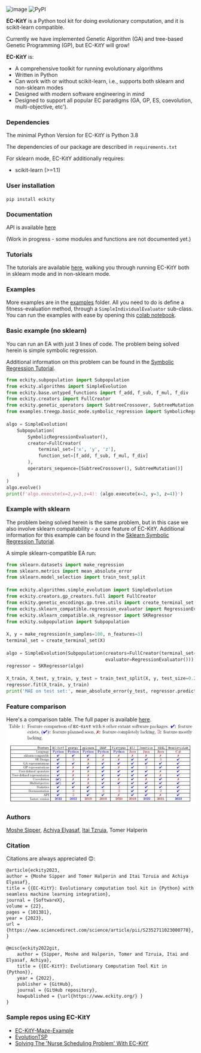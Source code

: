 ![image](https://user-images.githubusercontent.com/62753120/163423530-1c85e43f-48a9-4fbd-827e-f97a1f174db0.png)
![PyPI](https://img.shields.io/pypi/v/eckity)


**EC-KitY** is a Python tool kit for doing evolutionary computation, and it is scikit-learn compatible.

Currently we have implemented Genetic Algorithm (GA) and tree-based Genetic Programming (GP), but EC-KitY will grow!

**EC-KitY** is:
- A comprehensive toolkit for running evolutionary algorithms
- Written in Python
- Can work with or without scikit-learn, i.e., supports both sklearn and non-sklearn modes
- Designed with modern software engineering in mind
- Designed to support all popular EC paradigms (GA, GP, ES, coevolution, multi-objective, etc').

### Dependencies
The minimal Python Version for EC-KitY is Python 3.8

The dependencies of our package are described in `requirements.txt` 

For sklearn mode, EC-KitY additionally requires:
- scikit-learn (>=1.1)

### User installation

`pip install eckity`

### Documentation

API is available [here](https://api.eckity.org)

(Work in progress - some modules and functions are not documented yet.)

### Tutorials
The tutorials are available [here](https://github.com/EC-KitY/EC-KitY/wiki/Tutorials), walking you through running EC-KitY both in sklearn mode and in non-sklearn mode.

### Examples
More examples are in the [examples](https://github.com/EC-KitY/EC-KitY/tree/main/examples "examples") folder.
All you need to do is define a fitness-evaluation method, through a `SimpleIndividualEvaluator` sub-class.
You can run the examples with ease by opening this [colab notebook](https://colab.research.google.com/drive/1mpr3EGb1rpoK-_zugszQkv1sWVm-ZQiB?usp=sharing).

### Basic example (no sklearn)
You can run an EA with just 3 lines of code. The problem being solved herein is simple symbolic regression.

Additional information on this problem can be found in the [Symbolic Regression Tutorial](https://github.com/EC-KitY/EC-KitY/wiki/Tutorial:-Symbolic-Regression).
```python
from eckity.subpopulation import Subpopulation
from eckity.algorithms import SimpleEvolution
from eckity.base.untyped_functions import f_add, f_sub, f_mul, f_div
from eckity.creators import FullCreator
from eckity.genetic_operators import SubtreeCrossover, SubtreeMutation
from examples.treegp.basic_mode.symbolic_regression import SymbolicRegressionEvaluator

algo = SimpleEvolution(
    Subpopulation(
        SymbolicRegressionEvaluator(),
        creator=FullCreator(
            terminal_set=['x', 'y', 'z'],
            function_set=[f_add, f_sub, f_mul, f_div]
        ),
        operators_sequence=[SubtreeCrossover(), SubtreeMutation()]
    )
)
algo.evolve()
print(f'algo.execute(x=2,y=3,z=4): {algo.execute(x=2, y=3, z=4)}')
```

### Example with sklearn

The problem being solved herein is the same problem, but in this case we also involve sklearn compatability - a core feature of EC-KitY.
Additional information for this example can be found in the [Sklearn Symbolic Regression Tutorial](https://github.com/EC-KitY/EC-KitY/wiki/Tutorial:-Sklearn-Compatible-Symbolic-Regression).

A simple sklearn-compatible EA run:

```python
from sklearn.datasets import make_regression
from sklearn.metrics import mean_absolute_error
from sklearn.model_selection import train_test_split

from eckity.algorithms.simple_evolution import SimpleEvolution
from eckity.creators.gp_creators.full import FullCreator
from eckity.genetic_encodings.gp.tree.utils import create_terminal_set
from eckity.sklearn_compatible.regression_evaluator import RegressionEvaluator
from eckity.sklearn_compatible.sk_regressor import SKRegressor
from eckity.subpopulation import Subpopulation

X, y = make_regression(n_samples=100, n_features=3)
terminal_set = create_terminal_set(X)

algo = SimpleEvolution(Subpopulation(creators=FullCreator(terminal_set=terminal_set),
                                     evaluator=RegressionEvaluator()))
regressor = SKRegressor(algo)

X_train, X_test, y_train, y_test = train_test_split(X, y, test_size=0.2)
regressor.fit(X_train, y_train)
print('MAE on test set:', mean_absolute_error(y_test, regressor.predict(X_test)))
```

### Feature comparison
Here's a comparison table. The full paper is available [here](https://arxiv.org/abs/2207.10367).
![image](https://github.com/EC-KitY/EC-KitY/blob/main/features.JPG?raw=true)

### Authors
[Moshe Sipper](http://www.moshesipper.com/ "Moshe Sipper"), 
[Achiya Elyasaf](https://achiya.elyasaf.net/ "Achiya Elyasaf"),
[Itai Tzruia](https://www.linkedin.com/in/itai-tzruia-4a47a91b8/),
Tomer Halperin

### Citation

Citations are always appreciated 😊:
```
@article{eckity2023,
author = {Moshe Sipper and Tomer Halperin and Itai Tzruia and Achiya Elyasaf},
title = {{EC-KitY}: Evolutionary computation tool kit in {Python} with seamless machine learning integration},
journal = {SoftwareX},
volume = {22},
pages = {101381},
year = {2023},
url = {https://www.sciencedirect.com/science/article/pii/S2352711023000778},
}

@misc{eckity2022git,
    author = {Sipper, Moshe and Halperin, Tomer and Tzruia, Itai and  Elyasaf, Achiya},
    title = {{EC-KitY}: Evolutionary Computation Tool Kit in {Python}},
    year = {2022},
    publisher = {GitHub},
    journal = {GitHub repository},
    howpublished = {\url{https://www.eckity.org/} }
}

```

### Sample repos using EC-KitY
- [EC-KitY-Maze-Example](https://github.com/RonMichal/EC-KitY-Maze-Example/tree/maze_example/examples/vectorga/maze)
- [EvolutionTSP](https://github.com/nogazax/EvolutionTSP)
- [Solving The 'Nurse Scheduling Problem' With EC-KitY](https://github.com/harelaf/Nurse-Scheduling-Problem)





